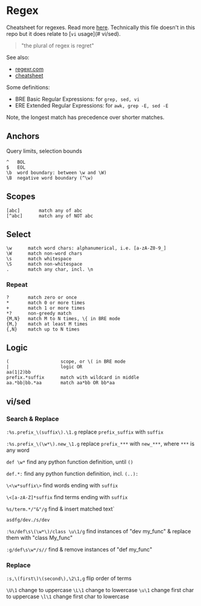 # Regex

Cheatsheet for regexes. Read more [here](https://www.regular-expressions.info/tutorialcnt.html).
Technically this file doesn't in this repo but it does relate to [`vi` usage](# vi/sed).

> "the plural of regex is regret"

See also: 
- [regexr.com](https://regexr.com/)
- [cheatsheet](https://learnbyexample.github.io/gnu-bre-ere-cheatsheet/)

Some definitions:

- BRE Basic Regular Expressions: for `grep, sed, vi`
- ERE Extended Regular Expressions: for `awk, grep -E, sed -E`

Note, the longest match has precedence over shorter matches.


## Anchors
Query limits, selection bounds
```
^   BOL
$   EOL
\b  word boundary: between \w and \W)
\B  negative word boundary (^\w)
```

## Scopes
```
[abc]       match any of abc
[^abc]      match any of NOT abc
```

## Select
```
\w      match word chars: alphanumerical, i.e. [a-zA-Z0-9_]
\W      match non-word chars
\s      match whitespace
\S      match non-whitespace
.       match any char, incl. \n
```

### Repeat
```
?       match zero or once
*       match 0 or more times
+       match 1 or more times
*?      non-greedy match
{M,N}   match M to N times, \{ in BRE mode
{M,}    match at least M times
{,N}    match up to N times
```


## Logic
```     
(                   scope, or \( in BRE mode
|                   logic OR
aa(1|2)bb           
prefix.*suffix      match with wildcard in middle
aa.*bb|bb.*aa       match aa*bb OR bb*aa
```


## vi/sed

### Search & Replace

`:%s.prefix_\(suffix\).\1.g`        replace `prefix_suffix` with `suffix`

`:%s.prefix_\(\w*\).new_\1.g`   replace `prefix_***` with `new_***`, where `***` is any word

`def \w*`                       find any python function definition, until `()`

`def.*:`                        find any python function definition, incl. `(..):`

`\<\w*suffix\>`                 find words ending with `suffix`

`\<[a-zA-Z]*suffix`             find terms ending with `suffix`

`%s/term.*/"&"/g`               find & insert matched text`

`asdfg/dev./s/dev`

`:%s/def\s\(\w*\)/class \u\1/g` find instances of "dev my_func" & replace them with "class My_func"

`:g/def\s\w*/s//`              find & remove instances of "def my_func"


### Replace

`:s,\(first\)\(second\),\2\1,g` flip order of terms

`\U\1`                          change to uppercase
`\L\1`                          change to lowercase
`\u\1`                          change first char to uppercase
`\l\1`                          change first char to lowercase
